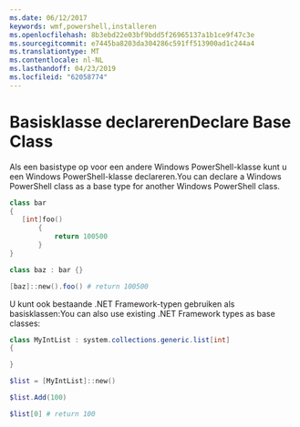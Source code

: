 ```yaml
---
ms.date: 06/12/2017
keywords: wmf,powershell,installeren
ms.openlocfilehash: 8b3ebd22e03bf9bdd5f26965137a1b1ce9f47c3e
ms.sourcegitcommit: e7445ba8203da304286c591ff513900ad1c244a4
ms.translationtype: MT
ms.contentlocale: nl-NL
ms.lasthandoff: 04/23/2019
ms.locfileid: "62058774"
---
```

# <a name="declare-base-class"></a><span data-ttu-id="629b8-102">Basisklasse declareren</span><span class="sxs-lookup"><span data-stu-id="629b8-102">Declare Base Class</span></span>
<span data-ttu-id="629b8-103">Als een basistype op voor een andere Windows PowerShell-klasse kunt u een Windows PowerShell-klasse declareren.</span><span class="sxs-lookup"><span data-stu-id="629b8-103">You can declare a Windows PowerShell class as a base type for another Windows PowerShell class.</span></span>

```powershell
class bar
{
   [int]foo()
       {
           return 100500
       }
}

class baz : bar {}

[baz]::new().foo() # return 100500
```

<span data-ttu-id="629b8-104">U kunt ook bestaande .NET Framework-typen gebruiken als basisklassen:</span><span class="sxs-lookup"><span data-stu-id="629b8-104">You can also use existing .NET Framework types as base classes:</span></span>

```powershell
class MyIntList : system.collections.generic.list[int]
{

}

$list = [MyIntList]::new()

$list.Add(100)

$list[0] # return 100
```
